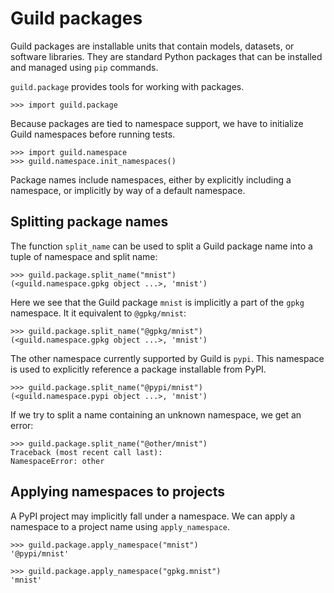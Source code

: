 # Guild packages

Guild packages are installable units that contain models, datasets, or
software libraries. They are standard Python packages that can be
installed and managed using `pip` commands.

`guild.package` provides tools for working with packages.

    >>> import guild.package

Because packages are tied to namespace support, we have to initialize
Guild namespaces before running tests.

    >>> import guild.namespace
    >>> guild.namespace.init_namespaces()

Package names include namespaces, either by explicitly including a
namespace, or implicitly by way of a default namespace.

## Splitting package names

The function `split_name` can be used to split a Guild package name
into a tuple of namespace and split name:

    >>> guild.package.split_name("mnist")
    (<guild.namespace.gpkg object ...>, 'mnist')

Here we see that the Guild package `mnist` is implicitly a part of the
`gpkg` namespace. It it equivalent to `@gpkg/mnist`:

    >>> guild.package.split_name("@gpkg/mnist")
    (<guild.namespace.gpkg object ...>, 'mnist')

The other namespace currently supported by Guild is `pypi`. This
namespace is used to explicitly reference a package installable from
PyPI.

    >>> guild.package.split_name("@pypi/mnist")
    (<guild.namespace.pypi object ...>, 'mnist')

If we try to split a name containing an unknown namespace, we get an
error:

    >>> guild.package.split_name("@other/mnist")
    Traceback (most recent call last):
    NamespaceError: other

## Applying namespaces to projects

A PyPI project may implicitly fall under a namespace. We can apply a
namespace to a project name using `apply_namespace`.

    >>> guild.package.apply_namespace("mnist")
    '@pypi/mnist'

    >>> guild.package.apply_namespace("gpkg.mnist")
    'mnist'
